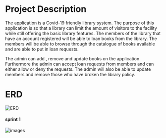 # Project Description

The application is a Covid-19 friendly library system. The purpose of this application is so that a library can limit the amount of visitors to the facility while still offering the basic library features. The members of the library that have an account registered will be able to loan books from the library. The members will be able to browse through the catalogue of books available and are able to put in loan requests. 

The admin can add , remove and update books on the application. Furthermore the admin can accept loan requests from members and can either allow or deny the requests.  The admin will also be able to update members and remove those who have broken the library policy.  

# ERD

![ERD](C:\Users\hamse\github\WPF_Entity_Framework_Project\images\ERD.PNG)

#### sprint 1

![images](C:\Users\hamse\github\WPF_Entity_Framework_Project\images\sprint_1_image_backlog.PNG)
